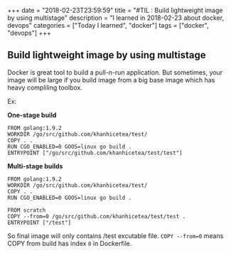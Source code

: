 +++
date = "2018-02-23T23:59:59"
title = "#TIL : Build lightweight image by using multistage"
description = "I learned in 2018-02-23 about docker, devops"
categories = ["Today I learned", "docker"]
tags = ["docker", "devops"]
+++



## Build lightweight image by using multistage

Docker is great tool to build a pull-n-run application. But sometimes, your image will be large if you build image from a big base image which has heavy compliling toolbox.

Ex:

**One-stage build**

```
FROM golang:1.9.2
WORKDIR /go/src/github.com/khanhicetea/test/
COPY . .
RUN CGO_ENABLED=0 GOOS=linux go build .
ENTRYPOINT ["/go/src/github.com/khanhicetea/test/test"]
```

**Multi-stage builds**

```
FROM golang:1.9.2
WORKDIR /go/src/github.com/khanhicetea/test/
COPY . .
RUN CGO_ENABLED=0 GOOS=linux go build .

FROM scratch
COPY --from=0 /go/src/github.com/khanhicetea/test/test .
ENTRYPOINT ["/test"]
```

So final image will only contains /test excutable file. `COPY --from=0` means COPY from build has index `0` in Dockerfile.
